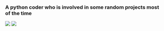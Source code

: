 <div class="center">
<h3 class="center">A python coder who is involved in some random projects most of the time</h3>
<img src="https://readme-github-stats.now.sh/api?username=toxicrecker&theme=light&show_icons=true" class="center">
<img src="https://readme-github-stats.now.sh/api/wakatime/?username=toxicrecker&theme=blue-green&show&icons=true" class="center">
</div>
